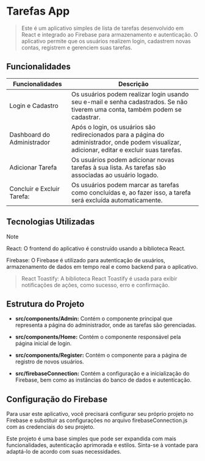 # Tarefas App

>Este é um aplicativo simples de lista de tarefas desenvolvido em React e integrado ao Firebase para armazenamento e autenticação. O aplicativo permite que os usuários realizem login, cadastrem novas contas, registrem e gerenciem suas tarefas.

## Funcionalidades

| Funcionalidades                         | Descrição                                           |
|----------------------------------|-----------------------------------------------------|
| Login e Cadastro    | Os usuários podem realizar login usando seu e-mail e senha cadastrados. Se não tiverem uma conta, também podem se cadastrar.    |
| Dashboard do Administrador   | Após o login, os usuários são redirecionados para a página do administrador, onde podem visualizar, adicionar, editar e excluir suas tarefas.  |
| Adicionar Tarefa       | Os usuários podem adicionar novas tarefas à sua lista. As tarefas são associadas ao usuário logado. |
| Concluir e Excluir Tarefa:        | Os usuários podem marcar as tarefas como concluídas e, ao fazer isso, a tarefa será excluída automaticamente. |

## Tecnologias Utilizadas

> [!NOTE]
> React: O frontend do aplicativo é construído usando a biblioteca React.

 Firebase: O Firebase é utilizado para autenticação de usuários, armazenamento de dados em tempo real e como backend para o aplicativo.
> React Toastify: A biblioteca React Toastify é usada para exibir notificações de ações, como sucesso, erro e confirmação.

## Estrutura do Projeto
- **src/components/Admin:** Contém o componente principal que representa a página do administrador, onde as tarefas são gerenciadas.

- **src/components/Home:** Contém o componente responsável pela página inicial de login.

- **src/components/Register:** Contém o componente para a página de registro de novos usuários.

- **src/firebaseConnection:** Contém a configuração e a inicialização do Firebase, bem como as instâncias do banco de dados e autenticação.

## Configuração do Firebase
Para usar este aplicativo, você precisará configurar seu próprio projeto no Firebase e substituir as configurações no arquivo firebaseConnection.js com as credenciais do seu projeto.

Este projeto é uma base simples que pode ser expandida com mais funcionalidades, autenticação aprimorada e estilos. Sinta-se à vontade para adaptá-lo de acordo com suas necessidades.
